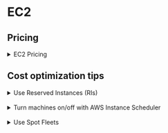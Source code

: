 # EC2
## Pricing
<details>
  <summary>
EC2 Pricing
  </summary>
There are 3 ways to pay for EC2 instances.

* *On-Demand*

  Start/stop these instances any time you want. Pay per hour rate.
* *Reserved Instances*

  You make long term commitment (1 or 3 years) to get a discounted hourly rate. You can pay all upfront, partial upfront or no upfront money. The rest is charged per month whether you use the instance or not.
* *Spot Instances*

  This is excess AWS capacity at a discounted hourly rate. Pay per hour for the time it's running.

</details>

## Cost optimization tips

<details>
  <summary>
Use Reserved Instances (RIs)
  </summary>

### Use Reserved Instances (RIs)
If you manage at least ten ec2 instances & haven’t heard of RI then this is going to be the biggest cost saver for you. Simply put, you rent out EC2 instances on a contract for a 1 year or 3 year term. You can pay the cost all upfront, partial upfront or no upfront. The more money you put upfront the higher discount you get. Reserved instances come in 2 offerings,

* *Standard*: Less flexibility, more discount. You can change instance size & Availability Zone (AZ) but you can’t change instance family.
* *Convertible*: More flexibility, less discount. You can change instance size, instance family and AZ.

### Recommendations
* Choose an instance family suitable for your workload and go for the standard offering. It’s about ~14% cheaper than convertible RIs plus you can sell excess capacity on the RI marketplace if you ever need to.

![ec2_RI_standard_vs_convertible.png](../assets/ec2_RI_standard_vs_convertible.png)

* The difference between no upfront to full upfront is moderate (~7%). While the difference between partial upfront and full upfront is tiny (~2%). Best to at least pay partial upfront unless you are cash strapped.

![ec2_RI_payment_options.png](../assets/ec2_ri_payment_options.png)
</details>
<br>


<details>
  <summary>
Turn machines on/off with AWS Instance Scheduler
  </summary>

### Turn machines on/off with AWS Instance Scheduler
You can keep the EC2 instances running only for the time range you specify with [AWS Instance Scheduler](https://aws.amazon.com/answers/infrastructure-management/instance-scheduler/). This feature was launched in Feb 2018 and uses combination Cloudwatch, Lambda, and DynamoDB to get everything working.

### Recommendations
Use it for all periodic workloads including developer machines, dev/test/QA stack etc. For a 720 hour every month these machines are typically needed only for ~220 hours.
</details>
<br>


<details>
  <summary>
Use Spot Fleets
  </summary>

### Spot Fleets
[Spot instances](https://aws.amazon.com/ec2/spot/) are essentially excess capacity of AWS available at large discount (~90%) than on-demand rate. Spot instance price fluctuates based on demand & supply. One can set a bid amount the he/she is willing to spend on a spot instance. The catch is if the spot price exceeds your bid price then the instance is terminated with a 2 minute notice.

### Recommendations
* Spinning up one off spot instance is useless as it can die anytime. Consider using [Spot Fleets](https://docs.aws.amazon.com/AWSEC2/latest/UserGuide/spot-fleet.html) that try to maintain set number of spot instances.
* Only use this for stateless workloads.
* It’s best to create a separate auto scaling group (ASG) consisting of only spot instances and hook it behind an Application Load Balancer (ALB) along with existing ASG comprising of RIs + on-demand instances.
* Consider using [autospotting](https://github.com/cristim/autospotting) for few niceties [over](https://github.com/cristim/autospotting/blob/master/FAQ.md#how-does-autospotting-compare-to-the-the-spot-fleet-aws-offering) spot fleets.

</details>
<br>